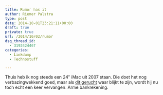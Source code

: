```yaml
---
title: Rumor has it
author: Riemer Palstra
type: post
date: 2014-10-01T23:21:11+00:00
draft: true
private: true
url: /2014/10/02/rumor
dsq_thread_id:
  - 3192424467
categories:
  - Linkdump
  - Technostuff

---
```

Thuis heb ik nog steeds een 24&#8243; iMac uit 2007 staan. Die doet het nog verbazingwekkend goed, maar als [dit gerucht][1] waar blijkt te zijn, wordt hij nu toch echt een keer vervangen. Arme bankrekening.

 [1]: http://www.macrumors.com/2014/09/29/retina-imac-27-amd/